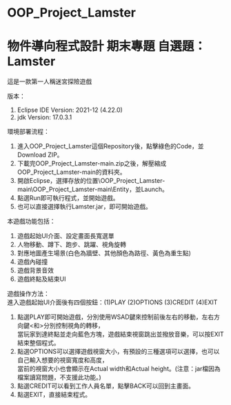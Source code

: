 # OOP_Project_Lamster

# 物件導向程式設計 期末專題 自選題：Lamster
這是一款第一人稱迷宮探險遊戲

版本：
1. Eclipse IDE Version: 2021-12 (4.22.0)
2. jdk Version: 17.0.3.1

環境部署流程：
1. 進入OOP_Project_Lamster這個Repository後，點擊綠色的Code，並Download ZIP。
2. 下載完OOP_Project_Lamster-main.zip之後，解壓縮成OOP_Project_Lamster-main的資料夾。
3. 開啟Eclipse，選擇存放的位置\OOP_Project_Lamster-main\OOP_Project_Lamster-main\Entity，並Launch。
4. 點選Run即可執行程式，並開始遊戲。
5. 也可以直接選擇執行Lamster.jar，即可開始遊戲。

本遊戲功能包括：
1. 遊戲起始UI介面、設定畫面長寬選單
2. 人物移動、蹲下、跑步、跳躍、視角旋轉
3. 對應地圖產生場景(白色為牆壁、其他顏色為路徑、黃色為重生點)
4. 遊戲內碰撞
5. 遊戲背景音效
6. 遊戲終點及結束UI

遊戲操作方法：</br>
進入遊戲起始UI介面後有四個按鈕：(1)PLAY (2)OPTIONS (3)CREDIT (4)EXIT
1. 點選PLAY即可開始遊戲，分別使用WSAD鍵來控制前後左右的移動，左右方向鍵<和>分別控制視角的轉移，</br>當玩家到達終點並走向藍色方塊，遊戲結束視窗跳出並撥放音樂，可以按EXIT結束整個程式。
2. 點選OPTIONS可以選擇遊戲視窗大小，有預設的三種選項可以選擇，也可以自己輸入想要的視窗寬度和高度，</br>當前的視窗大小也會顯示在Actual width和Actual height。(注意：jar檔因為檔案讀寫問題，不支援此功能。)
3. 點選CREDIT可以看到工作人員名單，點擊BACK可以回到主畫面。
4. 點選EXIT，直接結束程式。
 

